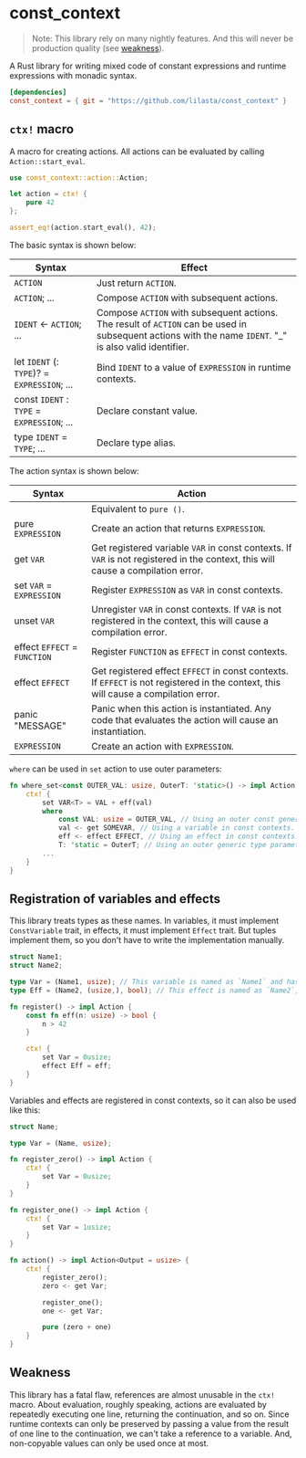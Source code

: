# const_context

> Note: This library rely on many nightly features. And this will never be production quality (see [weakness](#weakness)).

A Rust library for writing mixed code of constant expressions and runtime expressions with monadic syntax.

```toml
[dependencies]
const_context = { git = "https://github.com/lilasta/const_context" }
```

## `ctx!` macro

A macro for creating actions. All actions can be evaluated by calling `Action::start_eval`.

```rust
use const_context::action::Action;

let action = ctx! {
    pure 42
};

assert_eq!(action.start_eval(), 42);
```

The basic syntax is shown below:

|Syntax|Effect|
|-|-|
|`ACTION`|Just return `ACTION`.|
|`ACTION`; ...|Compose `ACTION` with subsequent actions.|
|`IDENT` <- `ACTION`; ...|Compose `ACTION` with subsequent actions. The result of `ACTION` can be used in subsequent actions with the name `IDENT`. "_" is also valid identifier.|
|let `IDENT` (: `TYPE`)? = `EXPRESSION`; ...|Bind `IDENT` to a value of `EXPRESSION` in runtime contexts.|
|const `IDENT` : `TYPE` = `EXPRESSION`; ...|Declare constant value.|
|type `IDENT` = `TYPE`; ...|Declare type alias.|

The action syntax is shown below:

|Syntax|Action|
|-|-|
||Equivalent to `pure ()`.|
|pure `EXPRESSION`|Create an action that returns `EXPRESSION`.|
|get `VAR`|Get registered variable `VAR` in const contexts. If `VAR` is not registered in the context, this will cause a compilation error.|
|set `VAR` = `EXPRESSION`|Register `EXPRESSION` as `VAR` in const contexts. |
|unset `VAR`|Unregister `VAR` in const contexts. If `VAR` is not registered in the context, this will cause a compilation error.|
|effect `EFFECT` = `FUNCTION`|Register `FUNCTION` as `EFFECT` in const contexts.|
|effect `EFFECT`|Get registered effect `EFFECT` in const contexts. If `EFFECT` is not registered in the context, this will cause a compilation error.|
|panic "MESSAGE"|Panic when this action is instantiated. Any code that evaluates the action will cause an instantiation.|
|`EXPRESSION`|Create an action with `EXPRESSION`.|

`where` can be used in `set` action to use outer parameters:

```rust
fn where_set<const OUTER_VAL: usize, OuterT: 'static>() -> impl Action {
    ctx! {
        set VAR<T> = VAL + eff(val)
        where
            const VAL: usize = OUTER_VAL, // Using an outer const generic parameter
            val <- get SOMEVAR, // Using a variable in const contexts.
            eff <- effect EFFECT, // Using an effect in const contexts.
            T: 'static = OuterT; // Using an outer generic type parameter.
        ...
    }
}
```

## Registration of variables and effects

This library treats types as these names. In variables, it must implement `ConstVariable` trait, in effects, it must implement `Effect` trait. But tuples implement them, so you don't have to write the implementation manually.

```rust
struct Name1;
struct Name2;

type Var = (Name1, usize); // This variable is named as `Name1` and has a value of type `usize`.
type Eff = (Name2, (usize,), bool); // This effect is named as `Name2`, takes a value of type `usize` as an argument and returns a value of type `bool`.

fn register() -> impl Action {
    const fn eff(n: usize) -> bool {
        n > 42
    }

    ctx! {
        set Var = 0usize;
        effect Eff = eff;
    }
}
```

Variables and effects are registered in const contexts, so it can also be used like this:

```rust
struct Name;

type Var = (Name, usize);

fn register_zero() -> impl Action {
    ctx! {
        set Var = 0usize;
    }
}

fn register_one() -> impl Action {
    ctx! {
        set Var = 1usize;
    }
}

fn action() -> impl Action<Output = usize> {
    ctx! {
        register_zero();
        zero <- get Var;

        register_one();
        one <- get Var;

        pure (zero + one)
    }
}
```

## Weakness

This library has a fatal flaw, references are almost unusable in the `ctx!` macro. About evaluation, roughly speaking, actions are evaluated by repeatedly executing one line, returning the continuation, and so on. Since runtime contexts can only be preserved by passing a value from the result of one line to the continuation,  we can't take a reference to a variable. And, non-copyable values can only be used once at most.